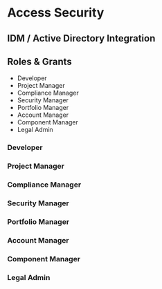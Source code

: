 # Access Security

## IDM / Active Directory Integration

## Roles & Grants

* Developer
* Project Manager
* Compliance Manager
* Security Manager
* Portfolio Manager
* Account Manager
* Component Manager
* Legal Admin

### Developer

### Project Manager

### Compliance Manager

### Security Manager

### Portfolio Manager

### Account Manager

### Component Manager

### Legal Admin